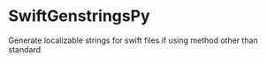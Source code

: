 # SwiftGenstringsPy
Generate localizable strings for swift files if using method other than standard
